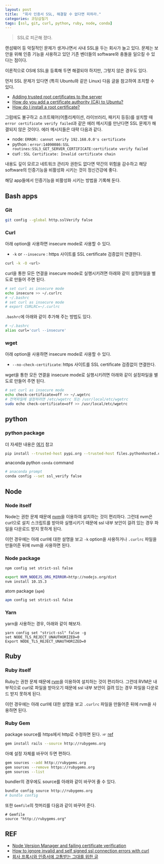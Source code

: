 ```yaml
---
layout: post
title:  "회사 인증서 SSL, 해결할 수 없다면 피하라."
categories: 코딩삽질기
tags: [ssl, git, curl, python, ruby, node, conda]
---
```


> SSL로 피곤해 졌다.

랜섬웨어 등 악질적인 문제가 생겨나면서 사내 SSL을 두는 회사가 늘고 있다. 문제는 보안을 위해 인증 기능을 사용하고 있던 기존 벤더들의 software와 충돌을 일으킬 수 있다는 점이다.

이론적으로 OS에 SSL을 등록해 두면 해결되야 하지만, 그렇지 않은 경우도 있다.

먼저 SSL 문제가 있다면 (특히 Ubuntu와 같은 Linux) 다음 글을 참고하여 조치할 수 있다.

* [Adding trusted root certificates to the server](http://kb.kerio.com/product/kerio-connect/server-configuration/ssl-certificates/adding-trusted-root-certificates-to-the-server-1605.html)
* [How do you add a certificate authority (CA) to Ubuntu?](https://superuser.com/questions/437330/how-do-you-add-a-certificate-authority-ca-to-ubuntu)
* [How do I install a root certificate?](http://askubuntu.com/questions/73287/how-do-i-install-a-root-certificate)

그럼에도 불구하고 소프트웨어(어플리케이션, 라이브러리, 패키지 등등)를 설치할 때 `error certificate verify failed`과 같은 에러 메시지를 만난다면 SSL 문제가 해결되지 않은 것이다. 에러 메시지들은 대략 다음과 같다.

* node: `ERROR: cannot verify 192.168.0.0's certificate`
* python : `error:14090086:SSL routines:SSL3_GET_SERVER_CERTIFICATE:certificate verify failed`
* curl : `SSL Certificate: Invalid certificate chain`

내용도 깊이 모르고 네트워크 관리자 권한도 없다면 약간의 위험을 감수하고 해당 software의 인증기능을 비활성화 시키는 것이 정신건강에 좋다.

해당 app들에서 인증기능을 비활성화 시키는 방법을 기록해 둔다.

## Bash apps

### Git

```bash
git config --global http.sslVerify false
```

### Curl

아래 option을 사용하면 insecure mode로 사용할 수 있다.

* `-k` or `--insecure` : https 사이트를 SSL certificate 검증없이 연결한다.

```bash
curl -k -O <url>
```

curl을 통한 모든 연결을 insecure mode로 실행시키려면 아래와 같이 설정파일을 별도로 만들어 주면 된다.

```bash
# set curl as insecure mode
echo insecure >> ~/.curlrc
# ~/.bashrc
# set curl as insecure mode
# export CURLRC=~/.curlrc
```

`.bashrc`에 아래와 같이 추가해 주는 방법도 있다.

```bash
# ~/.bashrc
alias curl='curl --insecure'
```

### wget

아래 option을 사용하면 insecure mode로 사용할 수 있다.

* `--no-check-certificate`: https 사이트를 SSL certificate 검증없이 연결한다.

wget을 통한 모든 연결을 insecure mode로 실행시키려면 아래와 같이 설정파일을 별도로 만들어 주면 된다.

```bash
# set curl as insecure mode
echo check-certificate=off >> ~/.wgetrc
# 전역파일에 설정하려면 /etc/wgetrc 또는 /usr/local/etc/wgetrc
sudo echo check-certificate=off >> /usr/local/etc/wgetrc
```

## python

### python package

더 자세한 내용은 [여기](https://stackoverflow.com/a/29751768) 참고

```bash
pip install --trusted-host pypi.org --trusted-host files.pythonhosted.org <package_name>
```

anaconda python `conda` command

```bash
# anaconda prompt
conda config --set ssl_verify false
```

## Node

### Node itself

Node는 권한 문제 때문에 [nvm](https://github.com/nvm-sh/nvm)을 이용하여 설치하는 것이 편리하다. 그런데 nvm은 curl으로 설치 스크립트를 받아와 실행시키기 때문에 ssl 내부 보안이 걸려 있는 경우 파일을 다운로드 받지 못하게 된다.

이런 경우에는 아래 curl에 대한 설명을 보고 `-k` option을 사용하거나 `.curlrc` 파일을 만들어준 뒤에 nvm을 사용하면 된다.

### Node package

```bash
npm config set strict-ssl false
```

```bash
export NVM_NODEJS_ORG_MIRROR=http://nodejs.org/dist
nvm install 10.15.3
```

atom package (`apm`)

```bash
apm config set strict-ssl false
```

### Yarn

yarn을 사용하는 경우, 아래와 같이 해보자.

```
yarn config set "strict-ssl" false -g
set NODE_TLS_REJECT_UNAUTHORIZED=0
Export NODE_TLS_REJECT_UNAUTHORIZED=0
```

## Ruby

### Ruby itself

Ruby는 권한 문제 때문에 [rvm](https://rvm.io/)을 이용하여 설치하는 것이 편리하다. 그런데 RVM은 내부적으로 curl로 파일을 받아오기 때문에 ssl 내부 보안이 걸려 있는 경우 파일을 다운로드 받지 못하게 된다.

이런 경우에는 아래 curl에 대한 설명을 보고 `.curlrc` 파일을 만들어준 뒤에 rvm을 사용하면 된다.

### Ruby Gem

package source를 https에서 http로 수정하면 된다. ☞ [ref](https://stackoverflow.com/a/20400761)

```bash
gem install rails --source http://rubygems.org
```

아예 설정 자체를 바꾸어 두면 편하다.

```bash
gem sources --add http://rubygems.org
gem sources --remove https://rubygems.org
gem sources --list
```

bundler의 경우에도 source를 아래와 같이 바꾸어 줄 수 있다.

```bash
bundle config source http://rubygems.org
# bundle config
```

또한 `Gemfile`의 첫머리를 다음과 같이 바꾸어 준다.

```
# Gemfile
source "http://rubygems.org"
```

## REF

* [Node Version Manager and failing certificate verification](https://juffalow.com/other/node-version-manager-and-failing-certificate-verification)
* [How to ignore invalid and self signed ssl connection errors with curl](https://www.cyberciti.biz/faq/how-to-curl-ignore-ssl-certificate-warnings-command-option/)
* [회사 프록시와 인증서에 고통받는 그대를 위한 글](http://blog.securekim.com/2019/03/bash-gradle-python-wget-nodejsnpm-apt.html)
